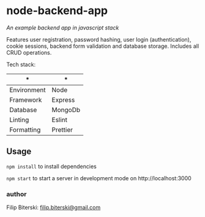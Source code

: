 # node-backend-app
*An example backend app in javascript stack*

Features user registration, password hashing, user login (authentication), cookie sessions, backend form validation and database storage. Includes all CRUD operations.

Tech stack:

| *           | *        |
| ----------- | -------- |
| Environment | Node     |
| Framework   | Express  |
| Database    | MongoDb  |
| Linting     | Eslint   |
| Formatting  | Prettier |

## Usage
`npm install` to install dependencies

`npm start` to start a server in development mode on http://localhost:3000

### author
Filip Biterski: filip.biterski@gmail.com
